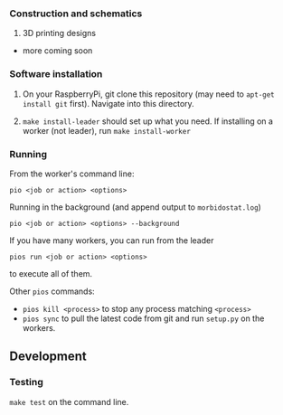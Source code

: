 





### Construction and schematics
1. 3D printing designs

- more coming soon


### Software installation

1. On your RaspberryPi, git clone this repository (may need to `apt-get install git` first). Navigate into this directory.

2. `make install-leader` should set up what you need. If installing on a worker (not leader), run `make install-worker`


### Running

From the worker's command line:

`pio <job or action> <options>`

Running in the background (and append output to `morbidostat.log`)

`pio <job or action> <options> --background`

If you have many workers, you can run from the leader

`pios run <job or action> <options>`

to execute all of them.

Other `pios` commands:

- `pios kill <process>` to stop any process matching `<process>`
- `pios sync` to pull the latest code from git and run `setup.py` on the workers.


## Development

### Testing

`make test` on the command line.
